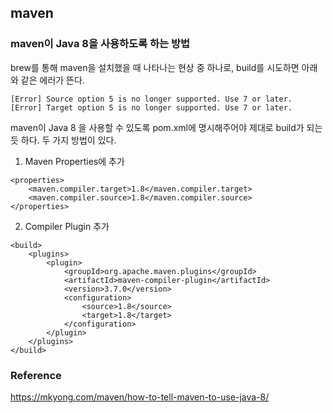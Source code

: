 ## maven

### maven이 Java 8을 사용하도록 하는 방법

brew를 통해 maven을 설치했을 때 나타나는 현상 중 하나로, build를 시도하면 아래와 같은 에러가 뜬다.
```
[Error] Source option 5 is no longer supported. Use 7 or later.
[Error] Target option 5 is no longer supported. Use 7 or later.
```

maven이 Java 8 을 사용할 수 있도록 pom.xml에 명시해주어야 제대로 build가 되는 듯 하다.
두 가지 방법이 있다.

1. Maven Properties에 추가
```
<properties>
    <maven.compiler.target>1.8</maven.compiler.target>
    <maven.compiler.source>1.8</maven.compiler.source>
</properties>
```

2. Compiler Plugin 추가
```
<build>
    <plugins>
        <plugin>
            <groupId>org.apache.maven.plugins</groupId>
            <artifactId>maven-compiler-plugin</artifactId>
            <version>3.7.0</version>
            <configuration>
                <source>1.8</source>
                <target>1.8</target>
            </configuration>
        </plugin>
    </plugins>
</build>
```

### Reference 
<https://mkyong.com/maven/how-to-tell-maven-to-use-java-8/>
